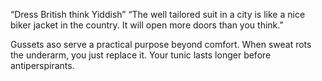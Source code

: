 &ldquo;Dress British think Yiddish&rdquo;
&ldquo;The well tailored suit in a city is like a nice biker jacket in the country. It will open more doors than you think.&rdquo;

Gussets aso serve a practical purpose beyond comfort. When sweat rots the underarm, you just replace it. Your tunic lasts longer before antiperspirants.
